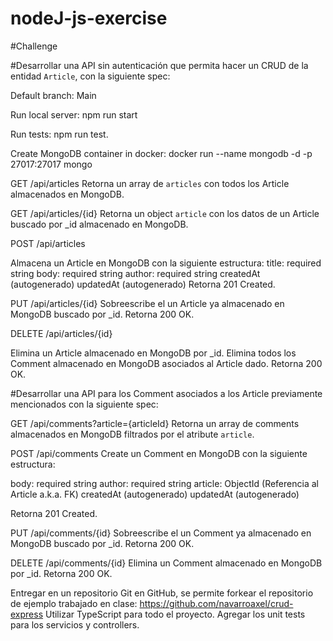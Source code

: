 # nodeJ-js-exercise


#Challenge

#Desarrollar una API sin autenticación que permita hacer un CRUD de la entidad `Article`, con la siguiente spec:

Default branch: Main

Run local server:
npm run start

Run tests:
npm run test.
 
Create MongoDB container in docker:
docker run --name mongodb -d -p 27017:27017 mongo


GET /api/articles
Retorna un array de `articles` con todos los Article almacenados en MongoDB.


GET /api/articles/{id}
Retorna un object `article` con los datos de un Article buscado por _id almacenado en MongoDB.


POST /api/articles

Almacena un Article en MongoDB con la siguiente estructura:
title: required string
body: required string
author: required string
createdAt (autogenerado)
updatedAt (autogenerado)
Retorna 201 Created.


PUT /api/articles/{id}
Sobreescribe el un Article ya almacenado en MongoDB buscado por _id.
Retorna 200 OK.


DELETE /api/articles/{id}

Elimina un Article almacenado en MongoDB por _id.
Elimina todos los Comment almacenado en MongoDB asociados al Article dado.
Retorna 200 OK.

#Desarrollar una API para los Comment asociados a los Article previamente mencionados con la siguiente spec:


GET /api/comments?article={articleId}
Retorna un array de comments almacenados en MongoDB filtrados por el atribute `article`.


POST /api/comments
Create un Comment en MongoDB con la siguiente estructura:

body: required string
author: required string
article: ObjectId (Referencia al Article a.k.a. FK)
createdAt (autogenerado)
updatedAt (autogenerado)

Retorna 201 Created.


PUT /api/comments/{id}
Sobreescribe el un Comment ya almacenado en MongoDB buscado por _id.
Retorna 200 OK.


DELETE /api/comments/{id}
Elimina un Comment almacenado en MongoDB por _id.
Retorna 200 OK.

Entregar en un repositorio Git en GitHub, se permite forkear el repositorio de ejemplo trabajado en clase: https://github.com/navarroaxel/crud-express
Utilizar TypeScript para todo el proyecto.
Agregar los unit tests para los servicios y controllers.

